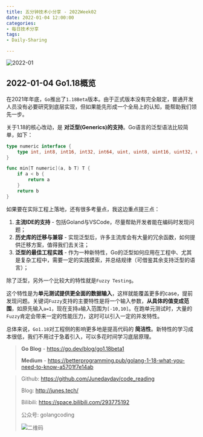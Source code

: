 ```yaml
---
title: 五分钟技术小分享 - 2022Week02
date: 2022-01-04 12:00:00
categories: 
- 每日技术分享
tags:
- Daily-Sharing

---
```


![2022-01](https://cloud-fitter-1305666920.cos.ap-beijing.myqcloud.com/57571641299795_.pic_hd.jpg)

## 2022-01-04 Go1.18概览

在2021年年底，`Go`推出了`1.18Beta`版本。由于正式版本没有完全敲定，普通开发人员没有必要研究到底层实现，但如果能先形成一个全局上的认知，能帮助我们领先一步。

关于1.18的核心改动，是 **对泛型(Generics)的支持**。Go语言的泛型语法比较简单，如下：

```go
type numeric interface {
	type int, int8, int16, int32, int64, uint, uint8, uint16, uint32, uint64, float32, float64
}

func min[T numeric](a, b T) T {
	if a < b {
		return a
	}
	return b
}
```

如果要在实际工程上落地，还有很多考量点，我这边重点提三点：

1. **主流IDE的支持** - 包括Goland与VSCode，尽量帮助开发者能在编码时发现问题；
2. **历史库的迁移与兼容** - 实现泛型后，许多主流库会有大量的冗余函数，如何提供迁移方案，值得我们去关注；
3. **泛型的最佳工程实践** - 作为一种新特性，Go的泛型如何应用在工程中、尤其是复杂工程中，需要一定的实践摸索，并总结规律（可借鉴其余支持泛型的语言）；

除了泛型，另外一个比较大的特性就是`Fuzzy Testing`。

这个特性是为**单元测试提供更全面的数据输入**，这样就能覆盖更多的case，提前发现问题。关键词`Fuzzy`支持的主要特性是将一个输入参数，**从具体的值变成范围**，如原先输入`a=1`，现在支持`a`输入范围为`[-10,10]`。在跑单元测试时，大量的`Fuzzy`肯定会带来一定的性能压力，这时可以引入一定的并发特性。

总体来说，`Go1.18`对工程侧的影响更多地是提高代码的 **简洁性**。新特性的学习成本很低，我们不用过于急着引入，可以多花时间学习底层原理。

> **Go Blog** - https://go.dev/blog/go1.18beta1
>
> **Medium** - https://betterprogramming.pub/golang-1-18-what-you-need-to-know-a5701f7e14ab



> Github: https://github.com/Junedayday/code_reading
>
> Blog: http://junes.tech/
>
> Bilibili: https://space.bilibili.com/293775192
>
> 公众号: golangcoding
>
>  ![二维码](https://i.loli.net/2021/02/28/RPzy7Hjc9GZ8I3e.jpg)


